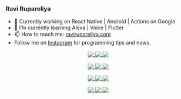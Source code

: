 ### Ravi Rupareliya

- 🔭 Currently working on React Native | Android | Actions on Google
- 🌱 I’m currently learning Alexa | Voice | Flutter
- 📫 How to reach me: [ravirupareliya.com](https://ravirupareliya.com)
- Follow me on [Instagram](https://www.instagram.com/ravi.rupareliya/) for programming tips and news.

<a href="https://www.instagram.com/ravi.rupareliya/" target="_blank">
<!-- insta-feed:START-->
<p align="center">
<img align="center" src=https://scontent-ort2-1.cdninstagram.com/v/t51.2885-15/e35/s150x150/122425343_1572645589603046_1626634953961554534_n.jpg?_nc_ht=scontent-ort2-1.cdninstagram.com&_nc_cat=102&_nc_ohc=Zmyc01D3fwYAX-9PV97&tp=1&oh=5a81866cbc8cc669b9f8e29d0547ba78&oe=603E9B41 />
<img align="center" src=https://scontent-ort2-1.cdninstagram.com/v/t51.2885-15/e35/s150x150/119738360_171946631175661_8308691936849414239_n.jpg?_nc_ht=scontent-ort2-1.cdninstagram.com&_nc_cat=101&_nc_ohc=svRoNgzRB3IAX_S-pV6&tp=1&oh=0eb2e9940f0e635a135e46c34e52ce36&oe=603D975D />
<img align="center" src=https://scontent-ort2-1.cdninstagram.com/v/t51.2885-15/e35/s150x150/119471335_3325605627530848_5783608158621298966_n.jpg?_nc_ht=scontent-ort2-1.cdninstagram.com&_nc_cat=104&_nc_ohc=EenzWlsh3MkAX9AAtr8&tp=1&oh=1ca4190a30461987f15b2e0f01ab4190&oe=603E1401 />
</p>
<p align="center">
<img align="center" src=https://scontent-ort2-1.cdninstagram.com/v/t51.2885-15/e35/s150x150/118735524_155532192843864_2438830621806811548_n.jpg?_nc_ht=scontent-ort2-1.cdninstagram.com&_nc_cat=100&_nc_ohc=oix5xSzyo20AX-tjExl&tp=1&oh=9bf51993f2f75a662229e020cc732213&oe=603FD4EE />
<img align="center" src=https://scontent-ort2-1.cdninstagram.com/v/t51.2885-15/e35/s150x150/118358282_793232521422249_4194198869826492121_n.jpg?_nc_ht=scontent-ort2-1.cdninstagram.com&_nc_cat=109&_nc_ohc=shO049AkmUMAX8AIP9f&tp=1&oh=9ab551cd0ceb5b1d019a5e0e1906e6f9&oe=603EA5BC />
<img align="center" src=https://scontent-ort2-1.cdninstagram.com/v/t51.2885-15/e35/s150x150/118083536_653646245259286_4437462516989252087_n.jpg?_nc_ht=scontent-ort2-1.cdninstagram.com&_nc_cat=110&_nc_ohc=_WZQiuZDKWoAX-ypMZn&tp=1&oh=8209aed17d22432f89022d1eb24a9116&oe=603F155C />
</p>
<p align="center">
<img align="center" src=https://scontent-ort2-1.cdninstagram.com/v/t51.2885-15/e35/s150x150/118175330_604822603490734_6882222491011634628_n.jpg?_nc_ht=scontent-ort2-1.cdninstagram.com&_nc_cat=110&_nc_ohc=OuGpSoQ65u4AX9cW5E2&tp=1&oh=d385222ceb12f33557fcefb6b2a31427&oe=603D4A77 />
<img align="center" src=https://scontent-ort2-1.cdninstagram.com/v/t51.2885-15/e35/s150x150/117801930_118850686597100_8281062695853943386_n.jpg?_nc_ht=scontent-ort2-1.cdninstagram.com&_nc_cat=108&_nc_ohc=27Jfj6LDmQIAX-chlDr&tp=1&oh=2bfbc401f59c089f88479d0d4872e5a4&oe=603DBC40 />
<img align="center" src=https://scontent-ort2-1.cdninstagram.com/v/t51.2885-15/e35/s150x150/117867292_2771207523148452_3241414180657952736_n.jpg?_nc_ht=scontent-ort2-1.cdninstagram.com&_nc_cat=100&_nc_ohc=fJAMHaVZNEwAX938Kak&tp=1&oh=d7fc2c987bba5032600da9d223d9ebaf&oe=603D54A1 />
</p>
<p align="center">
<img align="center" src=https://scontent-ort2-1.cdninstagram.com/v/t51.2885-15/e35/s150x150/117931678_793632161399712_7562658963115355616_n.jpg?_nc_ht=scontent-ort2-1.cdninstagram.com&_nc_cat=100&_nc_ohc=S32tNkc93YkAX-45gbi&tp=1&oh=35ed0ec278cc8d25ebf965e08743d2ff&oe=603F5437 />
<img align="center" src=https://scontent-ort2-1.cdninstagram.com/v/t51.2885-15/e35/s150x150/117747115_220949032661980_1081920512424702093_n.jpg?_nc_ht=scontent-ort2-1.cdninstagram.com&_nc_cat=104&_nc_ohc=ctXep-FMosMAX_5Qd8M&tp=1&oh=da638739649ffa812f62fe6e29e3922b&oe=6040C096 />
<img align="center" src=https://scontent-ort2-1.cdninstagram.com/v/t51.2885-15/e35/s150x150/117564950_167171931547080_7523565149947571776_n.jpg?_nc_ht=scontent-ort2-1.cdninstagram.com&_nc_cat=100&_nc_ohc=8G8V36mpelYAX9d04Tl&tp=1&oh=3f4ab0cc1c630841ede05bb7850c89e4&oe=603FF0DD />
</p>

<!-- insta-feed:END-->
</a>
